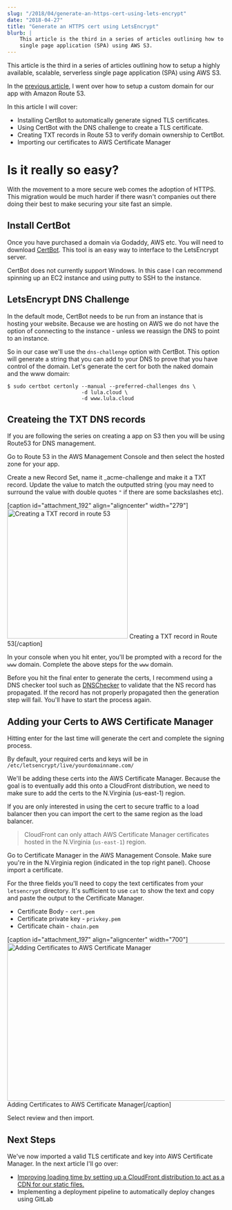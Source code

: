 ```yaml
---
slug: "/2018/04/generate-an-https-cert-using-lets-encrypt"
date: "2018-04-27"
title: "Generate an HTTPS cert using LetsEncrypt"
blurb: |
	This article is the third in a series of articles outlining how to setup a highly available, scalable, serverless
	single page application (SPA) using AWS S3.
---
```


This article is the third in a series of articles outlining how to setup a highly available, scalable, serverless single page application (SPA) using AWS S3.

In the <a href="https://www.jforte.me/2018/04/using-a-custom-domain-for-an-s3-hosted-website-with-amazon-route53/" rel="noopener" target="_blank">previous article</a>, I went over how to setup a custom domain for our app with Amazon Route 53.

In this article I will cover:
<ul>
 	<li>Installing CertBot to automatically generate signed TLS certificates.</li>
 	<li>Using CertBot with the DNS challenge to create a TLS certificate.</li>
 	<li>Creating TXT records in Route 53 to verify domain ownership to CertBot.</li>
 	<li>Importing our certificates to AWS Certificate Manager</li>
</ul>
<h1>Is it really so easy?</h1>
With the movement to a more secure web comes the adoption of HTTPS. This migration would be much harder if there wasn't companies out there doing their best to make securing your site fast an simple.
<h2>Install CertBot</h2>
Once you have purchased a domain via Godaddy, AWS etc. You will need to download <a href="https://certbot.eff.org/">CertBot</a>. This tool is an easy way to interface to the LetsEncrypt server.

CertBot does not currently support Windows. In this case I can recommend spinning up an EC2 instance and using putty to SSH to the instance.
<h2>LetsEncrypt DNS Challenge</h2>
In the default mode, CertBot needs to be run from an instance that is hosting your website. Because we are hosting on AWS we do not have the option of connecting to the instance - unless we reassign the DNS to point to an instance.

So in our case we'll use the <code>dns-challenge</code> option with CertBot. This option will generate a string that you can add to your DNS to prove that you have control of the domain. Let's generate the cert for both the naked domain and the www domain:
<pre><code class="bash">$ sudo certbot certonly --manual --preferred-challenges dns \
                        -d lula.cloud \
                        -d www.lula.cloud</code></pre>
<h2>Createing the TXT DNS records</h2>
If you are following the series on creating a app on S3 then you will be using Route53 for DNS management.

Go to Route 53 in the AWS Management Console and then select the hosted zone for your app.

Create a new Record Set, name it _acme-challenge and make it a TXT record. Update the value to match the outputted string (you may need to surround the value with double quotes <code>"</code> if there are some backslashes etc).

[caption id="attachment_192" align="aligncenter" width="279"]<img src="https://www.jforte.me/wp-content/uploads/2018/04/Screenshot-from-2018-04-27-18-43-36-279x300.png" alt="Creating a TXT record in route 53" class="size-medium wp-image-192" width="279" height="300"> Creating a TXT record in Route 53[/caption]

In your console when you hit enter, you'll be prompted with a record for the <code>www</code> domain. Complete the above steps for the <code>www</code> domain.

Before you hit the final enter to generate the certs, I recommend using a DNS checker tool such as <a href="https://dnschecker.org/">DNSChecker</a> to validate that the NS record has propagated. If the record has not properly propagated then the generation step will fail. You'll have to start the process again.
<h2>Adding your Certs to AWS Certificate Manager</h2>
Hitting enter for the last time will generate the cert and complete the signing process.

By default, your required certs and keys will be in <code>/etc/letsencrypt/live/yourdomainname.com/</code>

We'll be adding these certs into the AWS Certificate Manager. Because the goal is to eventually add this onto a CloudFront distribution, we need to make sure to add the certs to the N.Virginia (us-east-1) region.

If you are only interested in using the cert to secure traffic to a load balancer then you can import the cert to the same region as the load balancer.
<blockquote>CloudFront can only attach AWS Certificate Manager certificates hosted in the N.Virginia (<code>us-east-1</code>) region.</blockquote>
Go to Certificate Manager in the AWS Management Console. Make sure you're in the N.Virginia region (indicated in the top right panel). Choose import a certificate.

For the three fields you'll need to copy the text certificates from your <code>letsencrypt</code> directory. It's sufficient to use <code>cat</code> to show the text and copy and paste the output to the Certificate Manager.
<ul>
 	<li>Certificate Body - <code>cert.pem</code></li>
 	<li>Certificate private key - <code>privkey.pem</code></li>
 	<li>Certificate chain - <code>chain.pem</code></li>
</ul>
[caption id="attachment_197" align="aligncenter" width="700"]<img src="https://www.jforte.me/wp-content/uploads/2018/04/Screenshot-from-2018-04-27-19-43-21-768x401.png" alt="Adding Certificates to AWS Certificate Manager" class="size-medium_large wp-image-197" width="700" height="365"> Adding Certificates to AWS Certificate Manager[/caption]

Select review and then import.
<h2>Next Steps</h2>
We've now imported a valid TLS certificate and key into AWS Certificate Manager. In the next article I'll go over:
<ul>
 	<li><a href="https://www.jforte.me/2018/05/improve-loading-time-of-a-vue-js-app-hosted-s3-cloudfront/">Improving loading time by setting up a CloudFront distribution to act as a CDN for our static files.</a></li>
 	<li>Implementing a deployment pipeline to automatically deploy changes using GitLab</li>
</ul>
